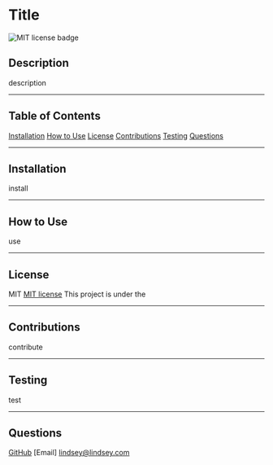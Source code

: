 # Title
  ![MIT license badge](https://img.shields.io/badge/License-MIT-blueviolet)

  ## Description
  description

  -----

  ## Table of Contents
  [Installation](#installation)
  [How to Use](#usage)
  [License](#license)
  [Contributions](#contributions)
  [Testing](#testing)
  [Questions](#questions)

  -----

  ## Installation
  install

  -----

  ## How to Use
  use

  -----

  ## License
  MIT
  [MIT license](https://choosealicense.com/licenses/MIT)
  This project is under the 

  -----

  ## Contributions
  contribute

  -----

  ## Testing
  test

  -----

  ## Questions
  [GitHub](https://www.github.com/lindsey)
  [Email] lindsey@lindsey.com
